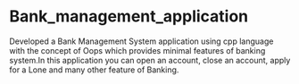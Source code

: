 # Bank_management_application
Developed a Bank Management System application using cpp language with the concept of Oops which provides minimal features of banking system.In this application you can open an account, close an account, apply for a Lone and many other feature of Banking.
